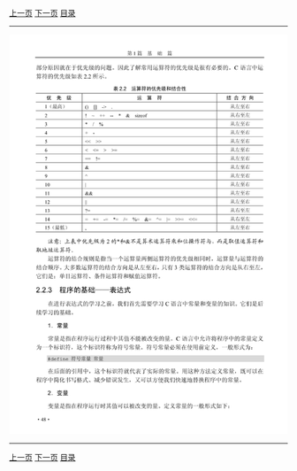 [上一页](059.md) [下一页](062.md) [目录](../README.md)

***

![061](../images/061.png)

***

[上一页](059.md) [下一页](062.md) [目录](../README.md)
